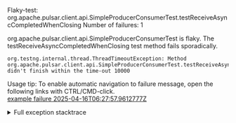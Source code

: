         
Flaky-test: org.apache.pulsar.client.api.SimpleProducerConsumerTest.testReceiveAsyncCompletedWhenClosing
Number of failures: 1

org.apache.pulsar.client.api.SimpleProducerConsumerTest is flaky. The testReceiveAsyncCompletedWhenClosing test method fails sporadically.

```
org.testng.internal.thread.ThreadTimeoutException: Method org.apache.pulsar.client.api.SimpleProducerConsumerTest.testReceiveAsyncCompletedWhenClosing() didn't finish within the time-out 10000
```

Usage tip: To enable automatic navigation to failure message, open the following links with CTRL/CMD-click.  
[example failure 2025-04-16T06:27:57.9612777Z](https://github.com/apache/pulsar/actions/runs/14485784043/job/40631385685#step:11:1747)  


<details>
<summary>Full exception stacktrace</summary>
<code><pre>
org.testng.internal.thread.ThreadTimeoutException: Method org.apache.pulsar.client.api.SimpleProducerConsumerTest.testReceiveAsyncCompletedWhenClosing() didn't finish within the time-out 10000
	at java.base@17.0.15/jdk.internal.misc.Unsafe.park(Native Method)
	at java.base@17.0.15/java.util.concurrent.locks.LockSupport.park(LockSupport.java:211)
	at java.base@17.0.15/java.util.concurrent.locks.AbstractQueuedSynchronizer.acquire(AbstractQueuedSynchronizer.java:715)
	at java.base@17.0.15/java.util.concurrent.locks.AbstractQueuedSynchronizer.acquireSharedInterruptibly(AbstractQueuedSynchronizer.java:1047)
	at java.base@17.0.15/java.util.concurrent.CountDownLatch.await(CountDownLatch.java:230)
	at app//org.apache.pulsar.client.api.SimpleProducerConsumerTest.testReceiveAsyncCompletedWhenClosing(SimpleProducerConsumerTest.java:4007)
	at java.base@17.0.15/jdk.internal.reflect.NativeMethodAccessorImpl.invoke0(Native Method)
	at java.base@17.0.15/jdk.internal.reflect.NativeMethodAccessorImpl.invoke(NativeMethodAccessorImpl.java:77)
	at java.base@17.0.15/jdk.internal.reflect.DelegatingMethodAccessorImpl.invoke(DelegatingMethodAccessorImpl.java:43)
	at java.base@17.0.15/java.lang.reflect.Method.invoke(Method.java:569)
	at app//org.testng.internal.invokers.MethodInvocationHelper.invokeMethod(MethodInvocationHelper.java:139)
	at app//org.testng.internal.invokers.InvokeMethodRunnable.runOne(InvokeMethodRunnable.java:47)
	at app//org.testng.internal.invokers.InvokeMethodRunnable.call(InvokeMethodRunnable.java:76)
	at app//org.testng.internal.invokers.InvokeMethodRunnable.call(InvokeMethodRunnable.java:11)
	at java.base@17.0.15/java.util.concurrent.FutureTask.run(FutureTask.java:264)
	at java.base@17.0.15/java.util.concurrent.ThreadPoolExecutor.runWorker(ThreadPoolExecutor.java:1136)
	at java.base@17.0.15/java.util.concurrent.ThreadPoolExecutor$Worker.run(ThreadPoolExecutor.java:635)
	at java.base@17.0.15/java.lang.Thread.run(Thread.java:840)

</pre></code>
</details>

